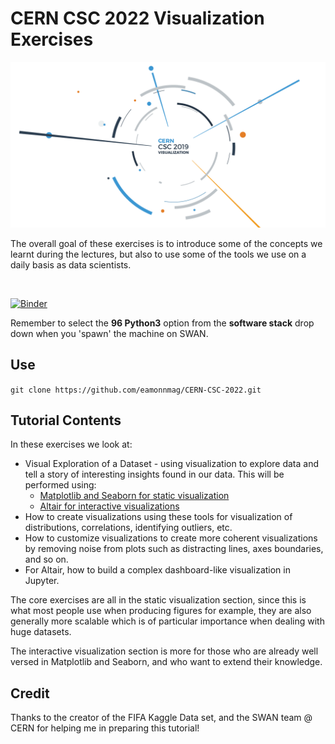 # CERN CSC 2022 Visualization Exercises

![image](docs/img/cern-csc-vis-header.png)

The overall goal of these exercises is to introduce some of the concepts we learnt during the lectures, but also to use some of the tools we use on a daily basis as data scientists.

<a href="https://cern.ch/swanserver/cgi-bin/go/?projurl=https://github.com/eamonnmag/CERN-CSC-2022.git" target="_blank">
  <img alt="" src="https://swanserver.web.cern.ch/swanserver/images/badge_swan_white_150.png">
</a>

[![Binder](http://mybinder.org/badge.svg)](https://mybinder.org/v2/gh/eamonnmag/cern-csc-2022/master)

Remember to select the **96 Python3** option from the **software stack** drop down when you 'spawn' the machine on SWAN.

## Use

```git clone https://github.com/eamonnmag/CERN-CSC-2022.git```

## Tutorial Contents

In these exercises we look at:

 * Visual Exploration of a Dataset - using visualization to explore data and tell a story of interesting insights found in our data. This will be performed using:
     * [Matplotlib and Seaborn for static visualization](https://github.com/eamonnmag/CERN-CSC-2019/blob/master/Creating%20Visualizations%20with%20Matplotlib%20and%20Seaborn.ipynb)
     * [Altair for interactive visualizations](https://github.com/eamonnmag/CERN-CSC-2022/blob/master/Optional%20-%20Interactive%20Visual%20Exploration%20with%20Altair-Copy1.ipynb)
 * How to create visualizations using these tools for visualization of distributions, correlations, identifying outliers, etc.
 * How to customize visualizations to create more coherent visualizations by removing noise from plots such as distracting lines, axes boundaries, and so on.
 * For Altair, how to build a complex dashboard-like visualization in Jupyter.
 

The core exercises are all in the static visualization section, since this is what most people use when producing figures for example, they are also generally more scalable which is of particular importance
when dealing with huge datasets.

The interactive visualization section is more for those who are already well versed in Matplotlib and Seaborn, and who want to extend their knowledge.

## Credit

Thanks to the creator of the FIFA Kaggle Data set, and the SWAN team @ CERN for helping me in preparing this tutorial!


